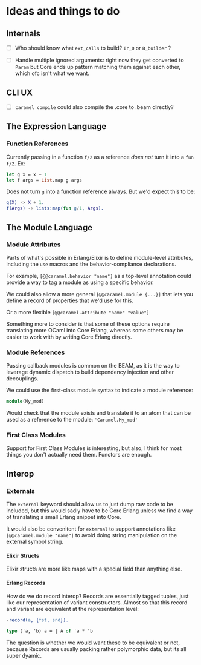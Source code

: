 # Ideas and things to do

## Internals

- [ ] Who should know what `ext_calls` to build? `Ir_0` or `B_builder` ?

- [ ] Handle multiple ignored arguments: right now they get converted to `Param`
      but Core ends up pattern matching them against each other, which ofc isn't
      what we want.

## CLI UX

- [ ] `caramel compile` could also compile the .core to .beam directly?


## The Expression Language

### Function References

Currently passing in a function `f/2` as a reference _does not_ turn it into a
`fun f/2`. Ex:

```ocaml
let g x = x + 1
let f args = List.map g args
```

Does not turn `g` into a function reference always. But we'd expect this to be:

```erlang
g(X) -> X + 1.
f(Args) -> lists:map(fun g/1, Args).
```

## The Module Language

### Module Attributes

Parts of what's possible in Erlang/Elixir is to define module-level attributes,
including the `use` macros and the behavior-compliance declarations.

For example, `[@@caramel.behavior "name"]` as a top-level annotation could
provide a way to tag a module as using a specific behavior.

We could also allow a more general `[@@caramel.module {...}]` that lets you
define a record of properties that we'd use for this.

Or a more flexible `[@@caramel.attribute "name" "value"]`

Something more to consider is that some of these options require translating
more OCaml into Core Erlang, whereas some others may be easier to work with by
writing Core Erlang directly.

### Module References

Passing callback modules is common on the BEAM, as it is the way to leverage
dynamic dispatch to build dependency injection and other decouplings.

We could use the first-class module syntax to indicate a module reference:

```ocaml
module(My_mod)
```

Would check that the module exists and translate it to an atom that can be used
as a reference to the module: `'Caramel.My_mod'` 


### First Class Modules

Support for First Class Modules is interesting, but also, I think for most
things you don't actually need them. Functors are enough.


## Interop

### Externals

The `external` keyword should allow us to just dump raw code to be included,
but this would sadly have to be Core Erlang unless we find a way of translating
a small Erlang snippet into Core.

It would also be convenitent for `external` to support annotations like
`[@@caramel.module "name"]` to avoid doing string manipulation on the external
symbol string.


#### Elixir Structs

Elixir structs are more like maps with a special field than anything else.

#### Erlang Records

How do we do record interop? Records are essentially tagged tuples, just like
our representation of variant constructors. Almost so that this record and
variant are equivalent at the representation level:
      
```erlang
-record(a, {fst, snd}).
```

```ocaml
type ('a, 'b) a = | A of 'a * 'b
```

The question is whether we would want these to be equivalent or not, because
Records are usually packing rather polymorphic data, but its all super dyamic.
